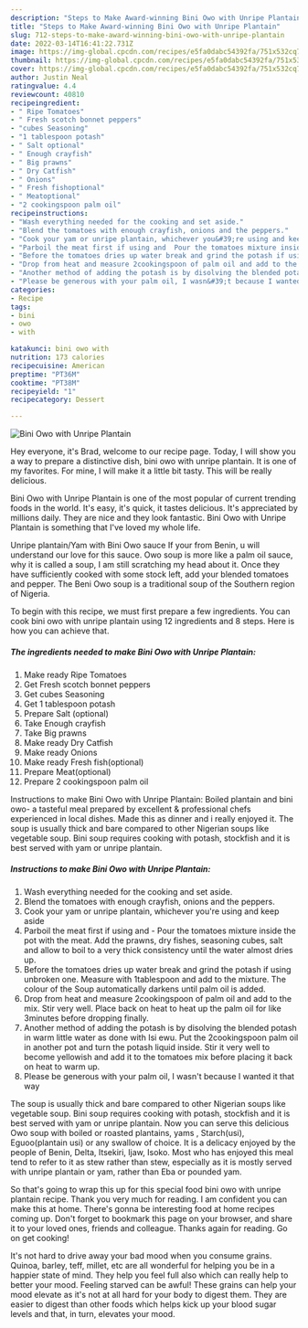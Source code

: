 ```yaml
---
description: "Steps to Make Award-winning Bini Owo with Unripe Plantain"
title: "Steps to Make Award-winning Bini Owo with Unripe Plantain"
slug: 712-steps-to-make-award-winning-bini-owo-with-unripe-plantain
date: 2022-03-14T16:41:22.731Z
image: https://img-global.cpcdn.com/recipes/e5fa0dabc54392fa/751x532cq70/bini-owo-with-unripe-plantain-recipe-main-photo.jpg
thumbnail: https://img-global.cpcdn.com/recipes/e5fa0dabc54392fa/751x532cq70/bini-owo-with-unripe-plantain-recipe-main-photo.jpg
cover: https://img-global.cpcdn.com/recipes/e5fa0dabc54392fa/751x532cq70/bini-owo-with-unripe-plantain-recipe-main-photo.jpg
author: Justin Neal
ratingvalue: 4.4
reviewcount: 40810
recipeingredient:
- " Ripe Tomatoes"
- " Fresh scotch bonnet peppers"
- "cubes Seasoning"
- "1 tablespoon potash"
- " Salt optional"
- " Enough crayfish"
- " Big prawns"
- " Dry Catfish"
- " Onions"
- " Fresh fishoptional"
- " Meatoptional"
- "2 cookingspoon palm oil"
recipeinstructions:
- "Wash everything needed for the cooking and set aside."
- "Blend the tomatoes with enough crayfish, onions and the peppers."
- "Cook your yam or unripe plantain, whichever you&#39;re using and keep aside"
- "Parboil the meat first if using and  Pour the tomatoes mixture inside the pot with the meat. Add the prawns, dry fishes, seasoning cubes, salt and allow to boil to a very thick consistency until the water almost dries up."
- "Before the tomatoes dries up water break and grind the potash if using unbroken one. Measure with 1tablespoon and add to the mixture. The colour of the Soup automatically darkens until palm oil is added."
- "Drop from heat and measure 2cookingspoon of palm oil and add to the mix. Stir very well. Place back on heat to heat up the palm oil for like 3minutes before dropping finally."
- "Another method of adding the potash is by disolving the blended potash in warm little water as done with Isi ewu. Put the 2cookingspoon palm oil in another pot and turn the potash liquid inside. Stir it very well to become yellowish and add it to the tomatoes mix before placing it back on heat to warm up."
- "Please be generous with your palm oil, I wasn&#39;t because I wanted it that way"
categories:
- Recipe
tags:
- bini
- owo
- with

katakunci: bini owo with 
nutrition: 173 calories
recipecuisine: American
preptime: "PT36M"
cooktime: "PT38M"
recipeyield: "1"
recipecategory: Dessert

---
```



![Bini Owo with Unripe Plantain](https://img-global.cpcdn.com/recipes/e5fa0dabc54392fa/751x532cq70/bini-owo-with-unripe-plantain-recipe-main-photo.jpg)

Hey everyone, it's Brad, welcome to our recipe page. Today, I will show you a way to prepare a distinctive dish, bini owo with unripe plantain. It is one of my favorites. For mine, I will make it a little bit tasty. This will be really delicious.

Bini Owo with Unripe Plantain is one of the most popular of current trending foods in the world. It's easy, it's quick, it tastes delicious. It's appreciated by millions daily. They are nice and they look fantastic. Bini Owo with Unripe Plantain is something that I've loved my whole life.

Unripe plantain/Yam with Bini Owo sauce If your from Benin, u will understand our love for this sauce. Owo soup is more like a palm oil sauce, why it is called a soup, I am still scratching my head about it. Once they have sufficiently cooked with some stock left, add your blended tomatoes and pepper. The Beni Owo soup is a traditional soup of the Southern region of Nigeria.


To begin with this recipe, we must first prepare a few ingredients. You can cook bini owo with unripe plantain using 12 ingredients and 8 steps. Here is how you can achieve that.

<!--inarticleads1-->

##### The ingredients needed to make Bini Owo with Unripe Plantain:

1. Make ready  Ripe Tomatoes
1. Get  Fresh scotch bonnet peppers
1. Get cubes Seasoning
1. Get 1 tablespoon potash
1. Prepare  Salt (optional)
1. Take  Enough crayfish
1. Take  Big prawns
1. Make ready  Dry Catfish
1. Make ready  Onions
1. Make ready  Fresh fish(optional)
1. Prepare  Meat(optional)
1. Prepare 2 cookingspoon palm oil


Instructions to make Bini Owo with Unripe Plantain: Boiled plantain and bini owo- a tasteful meal prepared by excellent &amp; professional chefs experienced in local dishes. Made this as dinner and i really enjoyed it. The soup is usually thick and bare compared to other Nigerian soups like vegetable soup. Bini soup requires cooking with potash, stockfish and it is best served with yam or unripe plantain. 

<!--inarticleads2-->

##### Instructions to make Bini Owo with Unripe Plantain:

1. Wash everything needed for the cooking and set aside.
1. Blend the tomatoes with enough crayfish, onions and the peppers.
1. Cook your yam or unripe plantain, whichever you&#39;re using and keep aside
1. Parboil the meat first if using and  - Pour the tomatoes mixture inside the pot with the meat. Add the prawns, dry fishes, seasoning cubes, salt and allow to boil to a very thick consistency until the water almost dries up.
1. Before the tomatoes dries up water break and grind the potash if using unbroken one. Measure with 1tablespoon and add to the mixture. The colour of the Soup automatically darkens until palm oil is added.
1. Drop from heat and measure 2cookingspoon of palm oil and add to the mix. Stir very well. Place back on heat to heat up the palm oil for like 3minutes before dropping finally.
1. Another method of adding the potash is by disolving the blended potash in warm little water as done with Isi ewu. Put the 2cookingspoon palm oil in another pot and turn the potash liquid inside. Stir it very well to become yellowish and add it to the tomatoes mix before placing it back on heat to warm up.
1. Please be generous with your palm oil, I wasn&#39;t because I wanted it that way


The soup is usually thick and bare compared to other Nigerian soups like vegetable soup. Bini soup requires cooking with potash, stockfish and it is best served with yam or unripe plantain. Now you can serve this delicious Owo soup with boiled or roasted plantains, yams , Starch(usi), Eguoo(plantain usi) or any swallow of choice. It is a delicacy enjoyed by the people of Benin, Delta, Itsekiri, Ijaw, Isoko. Most who has enjoyed this meal tend to refer to it as stew rather than stew, especially as it is mostly served with unripe plantain or yam, rather than Eba or pounded yam. 

So that's going to wrap this up for this special food bini owo with unripe plantain recipe. Thank you very much for reading. I am confident you can make this at home. There's gonna be interesting food at home recipes coming up. Don't forget to bookmark this page on your browser, and share it to your loved ones, friends and colleague. Thanks again for reading. Go on get cooking!

It's not hard to drive away your bad mood when you consume grains. Quinoa, barley, teff, millet, etc are all wonderful for helping you be in a happier state of mind. They help you feel full also which can really help to better your mood. Feeling starved can be awful! These grains can help your mood elevate as it's not at all hard for your body to digest them. They are easier to digest than other foods which helps kick up your blood sugar levels and that, in turn, elevates your mood.

